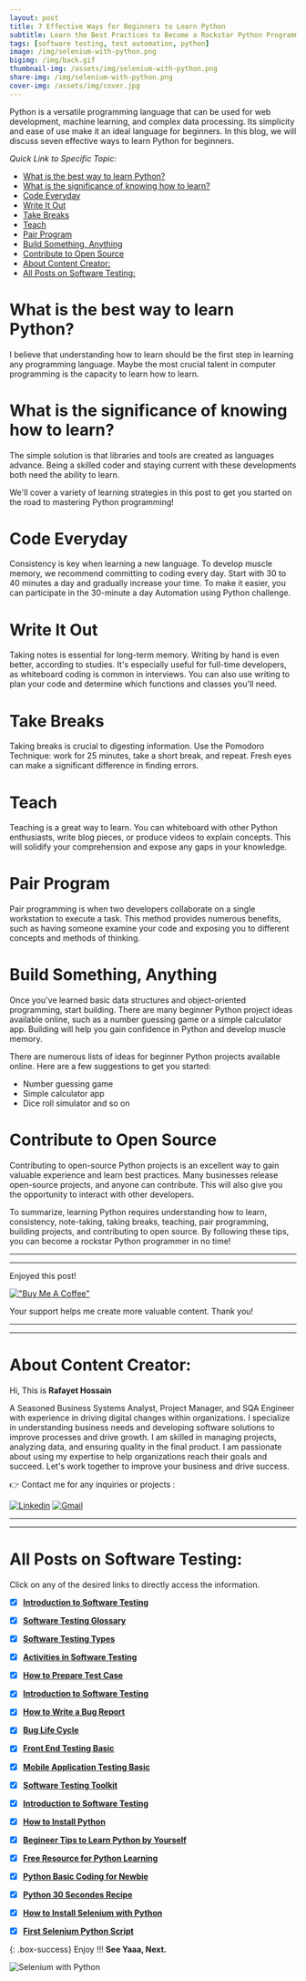 ```yaml
---
layout: post
title: 7 Effective Ways for Beginners to Learn Python
subtitle: Learn the Best Practices to Become a Rockstar Python Programmer
tags: [software testing, test automation, python]
image: /img/selenium-with-python.png
bigimg: /img/back.gif
thumbnail-img: /assets/img/selenium-with-python.png
share-img: /img/selenium-with-python.png
cover-img: /assets/img/cover.jpg
---
```


Python is a versatile programming language that can be used for web development, machine learning, and complex data processing. Its simplicity and ease of use make it an ideal language for beginners. In this blog, we will discuss seven effective ways to learn Python for beginners.



_Quick Link to Specific Topic:_
- [What is the best way to learn Python?](#what-is-the-best-way-to-learn-python)
- [What is the significance of knowing how to learn?](#what-is-the-significance-of-knowing-how-to-learn)
- [Code Everyday](#code-everyday)
- [Write It Out](#write-it-out)
- [Take Breaks](#take-breaks)
- [Teach](#teach)
- [Pair Program](#pair-program)
- [Build Something, Anything](#build-something-anything)
- [Contribute to Open Source](#contribute-to-open-source)
- [About Content Creator:](#about-content-creator)
- [All Posts on Software Testing:](#all-posts-on-software-testing)


 # What is the best way to learn Python?

I believe that understanding how to learn should be the first step in learning any programming language. Maybe the most crucial talent in computer programming is the capacity to learn how to learn.

# What is the significance of knowing how to learn?

The simple solution is that libraries and tools are created as languages advance. Being a skilled coder and staying current with these developments both need the ability to learn.

We'll cover a variety of learning strategies in this post to get you started on the road to mastering Python programming!

# Code Everyday
Consistency is key when learning a new language. To develop muscle memory, we recommend committing to coding every day. Start with 30 to 40 minutes a day and gradually increase your time. To make it easier, you can participate in the 30-minute a day Automation using Python challenge.

# Write It Out
Taking notes is essential for long-term memory. Writing by hand is even better, according to studies. It's especially useful for full-time developers, as whiteboard coding is common in interviews. You can also use writing to plan your code and determine which functions and classes you'll need.

# Take Breaks
Taking breaks is crucial to digesting information. Use the Pomodoro Technique: work for 25 minutes, take a short break, and repeat. Fresh eyes can make a significant difference in finding errors.

# Teach
Teaching is a great way to learn. You can whiteboard with other Python enthusiasts, write blog pieces, or produce videos to explain concepts. This will solidify your comprehension and expose any gaps in your knowledge.

# Pair Program
Pair programming is when two developers collaborate on a single workstation to execute a task. This method provides numerous benefits, such as having someone examine your code and exposing you to different concepts and methods of thinking.

# Build Something, Anything
Once you've learned basic data structures and object-oriented programming, start building. There are many beginner Python project ideas available online, such as a number guessing game or a simple calculator app. Building will help you gain confidence in Python and develop muscle memory.

There are numerous lists of ideas for beginner Python projects available online. Here are a few suggestions to get you started:

- Number guessing game
- Simple calculator app
- Dice roll simulator and so on

# Contribute to Open Source
Contributing to open-source Python projects is an excellent way to gain valuable experience and learn best practices. Many businesses release open-source projects, and anyone can contribute. This will also give you the opportunity to interact with other developers.



To summarize, learning Python requires understanding how to learn, consistency, note-taking, taking breaks, teaching, pair programming, building projects, and contributing to open source. By following these tips, you can become a rockstar Python programmer in no time!



----------------------------------------------------------------------
----------------------------------------------------------------------


Enjoyed this post!

[!["Buy Me A Coffee"](https://www.buymeacoffee.com/assets/img/custom_images/orange_img.png)](https://www.buymeacoffee.com/rafayetanalyst/)
 
Your support helps me create more valuable content. Thank you!






----------------------------------------------------------------------
----------------------------------------------------------------------

# About Content Creator: 


Hi, This is **Rafayet Hossain**

A Seasoned Business Systems Analyst, Project Manager, and SQA Engineer with experience in driving digital changes within organizations. I specialize in understanding business needs and developing software solutions to improve processes and drive growth. I am skilled in managing projects, analyzing data, and ensuring quality in the final product. I am passionate about using my expertise to help organizations reach their goals and succeed. Let's work together to improve your business and drive success.

 
👉 Contact me for any inquiries or projects : 


[![Linkedin](https://img.shields.io/badge/-LinkedIn-blue?style=flat&logo=Linkedin&logoColor=white)](https://www.linkedin.com/in/rafayethossain/)
[![Gmail](https://img.shields.io/badge/-Gmail-c14438?style=flat&logo=Gmail&logoColor=white)](mailto:rafayet13@gmail.com)


----------------------------------------------------------------------
----------------------------------------------------------------------





# All Posts on Software Testing:  

Click on any of the desired links to directly access the information.

- [x]  [**Introduction to Software Testing**](https://rafayethossain.github.io/2018-08-05-Introduction-to-Software-Testing/)
- [x]  [**Software Testing Glossary**](https://rafayethossain.github.io/2018-08-12-Software-Testing-Terms-of-Glossary/)
- [x]  [**Software Testing Types**](https://rafayethossain.github.io/2018-08-22-Software-Testing-Types/)
- [x]  [**Activities in Software Testing**](https://rafayethossain.github.io/2018-09-01-Test-Activities-You-Must-Know/)
- [x]  [**How to Prepare Test Case**](https://rafayethossain.github.io/2018-09-11-How-Prepare-Test-Case/)
- [x]  [**Introduction to Software Testing**](https://rafayethossain.github.io/2018-08-05-Introduction-to-Software-Testing/)
- [x]  [**How to Write a Bug Report**](https://rafayethossain.github.io/2018-09-20-How-to-Write-a-Bug-Report/)
- [x]  [**Bug Life Cycle**](https://rafayethossain.github.io/2018-09-23-Life-Cycle-of-a-Bug/)
- [x]  [**Front End Testing Basic**](https://rafayethossain.github.io/2018-09-30-Basic-GUI-Testing/)
- [x]  [**Mobile Application Testing Basic**](https://rafayethossain.github.io/2018-10-05-Mobile-App-Testing-Basic/)
- [x]  [**Software Testing Toolkit**](https://rafayethossain.github.io/2018-10-10-Software-Testing-Toolkit/)
- [x]  [**Introduction to Software Testing**](https://rafayethossain.github.io/2018-08-05-Introduction-to-Software-Testing/)
- [x]  [**How to Install Python**](https://rafayethossain.github.io/2018-12-31-how-install-python-on-windows/)
- [x]  [**Begineer Tips to Learn Python by Yourself**](https://rafayethossain.github.io/2019-01-03-Beginner-Tips-for-Learning-Python/)
- [x]  [**Free Resource for Python Learning**](https://rafayethossain.github.io/2019-01-04-Python-Resource-Books-and-Recipe/)
- [x]  [**Python Basic Coding for Newbie**](https://rafayethossain.github.io/2019-01-05-Basic-Python-Coding/)
- [x]  [**Python 30 Secondes Recipe**](https://rafayethossain.github.io/2019-01-07-Python-Easy-Trick-Collected/)
- [x]  [**How to Install Selenium with Python**](https://rafayethossain.github.io/2019-01-08-How-To-Install-Selenium-Python-Webdriver/)
- [x]  [**First Selenium Python Script**](https://rafayethossain.github.io/2019-01-09-My-First-Python-Selenium-Script/)



{: .box-success}
Enjoy !!!
**See Yaaa, Next.**

![Selenium with Python](/assets/img/selenium-with-python.png "Selenium with Python")

